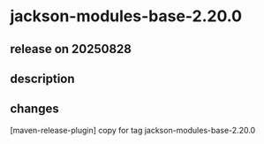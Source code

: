 # jackson-modules-base-2.20.0

## release on 20250828
## description
## changes
[maven-release-plugin] copy for tag jackson-modules-base-2.20.0

